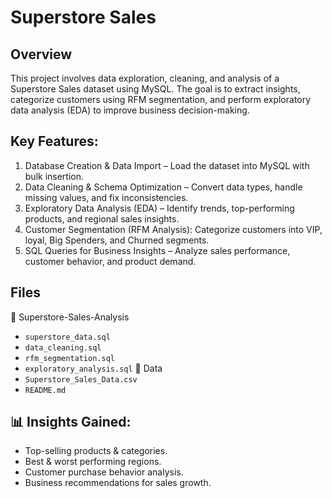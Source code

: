# Superstore Sales

## Overview
This project involves data exploration, cleaning, and analysis of a Superstore Sales dataset using MySQL. The goal is to extract insights, categorize customers using RFM segmentation, and perform exploratory data analysis (EDA) to improve business decision-making.

##  Key Features:
1. Database Creation & Data Import – Load the dataset into MySQL with bulk insertion.
2. Data Cleaning & Schema Optimization – Convert data types, handle missing values, and fix inconsistencies.
3. Exploratory Data Analysis (EDA) – Identify trends, top-performing products, and regional sales insights.
4. Customer Segmentation (RFM Analysis): Categorize customers into VIP, loyal, Big Spenders, and Churned segments.
5. SQL Queries for Business Insights – Analyze sales performance, customer behavior, and product demand.

## Files
📁 Superstore-Sales-Analysis  
- `superstore_data.sql`
- `data_cleaning.sql`      
- `rfm_segmentation.sql`
- `exploratory_analysis.sql` 
📂 Data  
- `Superstore_Sales_Data.csv`    
- `README.md` 

## 📊 Insights Gained:
- Top-selling products & categories.
- Best & worst performing regions.
- Customer purchase behavior analysis.
- Business recommendations for sales growth.

